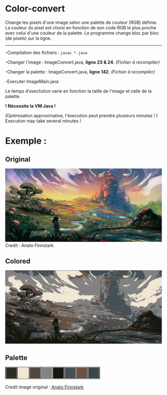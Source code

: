 # Color-convert
Change les pixels d'une image selon une palette de couleur (RGB) définie.
La couleur du pixel est choisi en fonction de son code RGB le plus proche avec celui d'une couleur de la palette.
Le programme change bloc par bloc (de pixels) sur la ligne.

------

-Compilation des fichiers : ```javac *.java ```

-Changer l'image : ImageConvert.java, __ligne 23 & 24__. *(Fichier à recompiler)*

-Changer la palette : ImageConvert.java, __ligne 142__. *(Fichier à recompiler)*

-Executer ImageMain.java

Le temps d'exectution varie en fonction la taille de l'image et celle de la palette.

__! Nécessite la VM Java !__

(Optimisation approximative, l'éxecution peut prendre plusieurs minutes ! )
Execution may take several minutes !

# Exemple : 

## Original
![Alt text](https://github.com/ElCald/Color-convert/blob/main/Exemple/original.jpg?raw=true)
Credit : Anato Finnstark
## Colored
![Alt text](https://github.com/ElCald/Color-convert/blob/main/Exemple/original-swap.jpg?raw=true)
## Palette
![Alt text](https://github.com/ElCald/Color-convert/blob/main/Exemple/palette.png?raw=true)

Credit image original : [Anato Finnstark](https://www.artstation.com/artwork/rnDN5)
